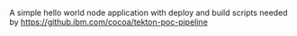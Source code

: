 
A simple hello world node application with deploy and build scripts needed by https://github.ibm.com/cocoa/tekton-poc-pipeline
